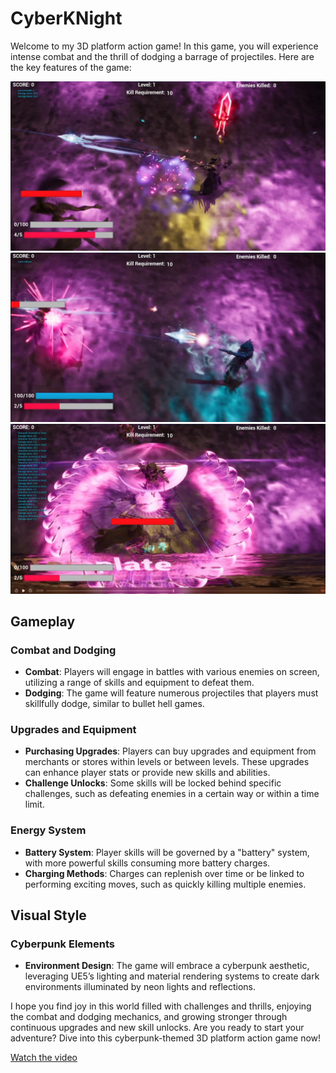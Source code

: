 # CyberKNight

Welcome to my 3D platform action game! In this game, you will experience intense combat and the thrill of dodging a barrage of projectiles. Here are the key features of the game:

![Game Play](./p1.jpg)
![Game Play](./p2.jpg)
![Game Play](./p3.jpg)

## Gameplay

### Combat and Dodging
- **Combat**: Players will engage in battles with various enemies on screen, utilizing a range of skills and equipment to defeat them.
- **Dodging**: The game will feature numerous projectiles that players must skillfully dodge, similar to bullet hell games.

### Upgrades and Equipment
- **Purchasing Upgrades**: Players can buy upgrades and equipment from merchants or stores within levels or between levels. These upgrades can enhance player stats or provide new skills and abilities.
- **Challenge Unlocks**: Some skills will be locked behind specific challenges, such as defeating enemies in a certain way or within a time limit.

### Energy System
- **Battery System**: Player skills will be governed by a "battery" system, with more powerful skills consuming more battery charges.
- **Charging Methods**: Charges can replenish over time or be linked to performing exciting moves, such as quickly killing multiple enemies.

## Visual Style

### Cyberpunk Elements
- **Environment Design**: The game will embrace a cyberpunk aesthetic, leveraging UE5’s lighting and material rendering systems to create dark environments illuminated by neon lights and reflections.

I hope you find joy in this world filled with challenges and thrills, enjoying the combat and dodging mechanics, and growing stronger through continuous upgrades and new skill unlocks. Are you ready to start your adventure? Dive into this cyberpunk-themed 3D platform action game now!

[Watch the video](https://github.com/Luo-hongyi/Cyberknight/raw/main/cyberknight.mp4)
